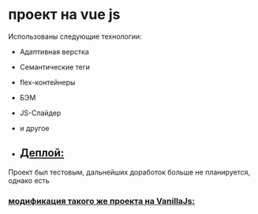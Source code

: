 # проект на vue js

Использованы следующие технологии:
* Адаптивная верстка
* Семантические теги
* flex-контейнеры
* БЭМ
* JS-Слайдер
* и другое

* ## [Деплой:](https://ecwid-test-vue.netlify.app/)

Проект был тестовым, дальнейших доработок больше не планируется, однако есть
### [модификация такого же проекта на VanillaJs: ](https://github.com/loki87by/ecwid-test)
